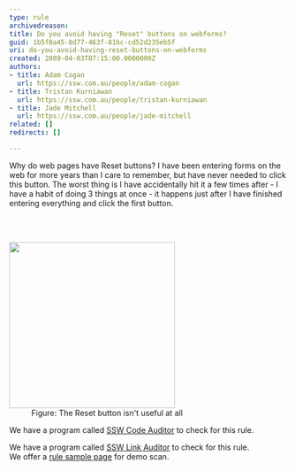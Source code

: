 ```yaml
---
type: rule
archivedreason: 
title: Do you avoid having "Reset" buttons on webforms?
guid: 1b5f0a45-8d77-463f-81bc-cd52d235eb5f
uri: do-you-avoid-having-reset-buttons-on-webforms
created: 2009-04-03T07:15:00.0000000Z
authors:
- title: Adam Cogan
  url: https://ssw.com.au/people/adam-cogan
- title: Tristan Kurniawan
  url: https://ssw.com.au/people/tristan-kurniawan
- title: Jade Mitchell
  url: https://ssw.com.au/people/jade-mitchell
related: []
redirects: []

---
```



Why do web pages have Reset buttons? I have been entering forms on the web for more years than I care to remember, but have never needed to click this button. The worst thing is I have accidentally hit it a few times after - I have a habit of doing 3 things at once - it happens just after I have finished entering everything and click the first button.

<br><excerpt class='endintro'></excerpt><br>
  <span>
<dl class="badImage">
    <dt><img width="300" height="300" alt="" src="/WebSites/RulesToBetterWebsitesLayout/Publishing%20Image/_w/ResetButton_gif.jpg" /> </dt>
    <dd>Figure&#58; The Reset button isn't useful at all </dd>
</dl>
<p style="display&#58;block;" class="productBox">We have a program called <a href="http&#58;//www.ssw.com.au/ssw/CodeAuditor">SSW Code Auditor</a> to check for this rule. </p>
<p style="display&#58;block;" class="productBox">We have a program called <a href="http&#58;//www.ssw.com.au/ssw/LinkAuditor">SSW Link Auditor</a> to check for this rule. <br>
We offer a <a href="http&#58;//www.ssw.com.au/SSW/LinkAuditor/Samples/Rules/NoResetButton.aspx">rule sample page</a> for demo scan.</p>
</span>




